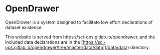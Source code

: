 # OpenDrawer

OpenDrawer is a system designed to facilitate low effort declarations of dataset existence.

This website is served from https://sci-ops.gitlab.io/opendrawer, and the included data declarations are in the [https://sci-ops.gitlab.io/opendrawer/tree/master/data/data](/data/data) directory.
